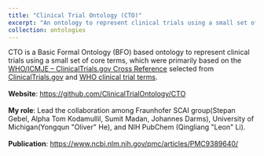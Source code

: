 ```yaml
---
title: "Clinical Trial Ontology (CTO)"
excerpt: "An ontology to represent clinical trials using a small set of core terms, which were primarily based on the  WHO/ICMJE – ClinicalTrials.gov Cross Reference selected from ClinicalTrials.gov and WHO clinical trial terms.<br/> [https://github.com/ClinicalTrialOntology/CTO](https://github.com/ClinicalTrialOntology/CTO)"
collection: ontologies
---
```


CTO is a Basic Formal Ontology (BFO) based ontology to represent clinical trials using a small set of core terms, which were primarily based on the  [WHO/ICMJE – ClinicalTrials.gov Cross Reference](https://prsinfo.clinicaltrials.gov/trainTrainer/WHO-ICMJE-ClinTrialsgov-Cross-Ref.pdf) selected from [ClinicalTrials.gov](https://www.clinicaltrials.gov/) and [WHO clinical trial terms](https://www.who.int/ictrp/network/trds/en/).<br/><br/>
**Website**: https://github.com/ClinicalTrialOntology/CTO <br/><br/>
**My role**: Lead the collaboration among Fraunhofer SCAI group(Stepan Gebel, Alpha Tom Kodamullil, Sumit Madan, Johannes Darms), University of Michigan(Yongqun "Oliver" He), and NIH PubChem (Qingliang "Leon" Li). <br/><br/>
**Publication**: https://www.ncbi.nlm.nih.gov/pmc/articles/PMC9389640/
